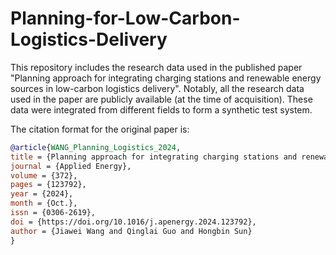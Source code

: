 # Planning-for-Low-Carbon-Logistics-Delivery

This repository includes the research data used in the published paper "Planning approach for integrating charging stations and renewable energy sources in low-carbon logistics delivery". 
Notably, all the research data used in the paper are publicly available (at the time of acquisition). These data were integrated from different fields to form a synthetic test system.

The citation format for the original paper is:

```bibtex
@article{WANG_Planning_Logistics_2024,
title = {Planning approach for integrating charging stations and renewable energy sources in low-carbon logistics delivery},
journal = {Applied Energy},
volume = {372},
pages = {123792},
year = {2024},
month = {Oct.},
issn = {0306-2619},
doi = {https://doi.org/10.1016/j.apenergy.2024.123792},
author = {Jiawei Wang and Qinglai Guo and Hongbin Sun}
}
```
